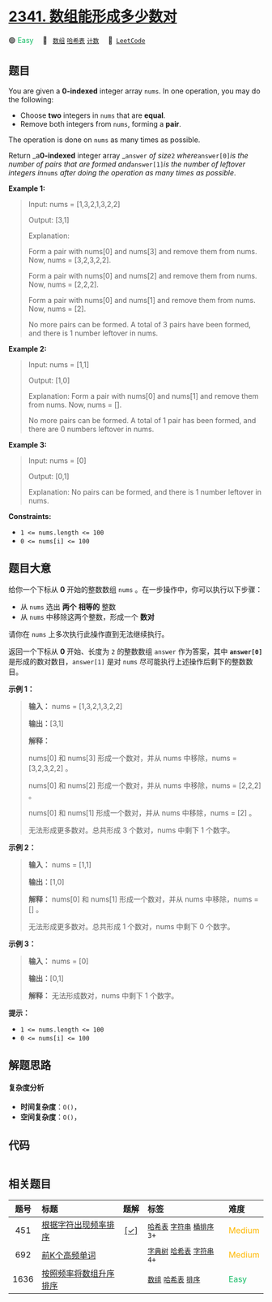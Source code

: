 # [2341. 数组能形成多少数对](https://leetcode.com/problems/maximum-number-of-pairs-in-array)

🟢 <font color=#15bd66>Easy</font>&emsp; 🔖&ensp; [`数组`](/outline/tag/array.md) [`哈希表`](/outline/tag/hash-table.md) [`计数`](/outline/tag/counting.md)&emsp; 🔗&ensp;[`LeetCode`](https://leetcode.com/problems/maximum-number-of-pairs-in-array)

## 题目

You are given a **0-indexed** integer array `nums`. In one operation, you may
do the following:

  * Choose **two** integers in `nums` that are **equal**.
  * Remove both integers from `nums`, forming a **pair**.

The operation is done on `nums` as many times as possible.

Return _a**0-indexed** integer array _`answer` _of size_`2`
_where_`answer[0]`_is the number of pairs that are formed and_`answer[1]`_is
the number of leftover integers in_`nums` _after doing the operation as many
times as possible_.



**Example 1:**

> Input: nums = [1,3,2,1,3,2,2]
> 
> Output: [3,1]
> 
> Explanation:
> 
> Form a pair with nums[0] and nums[3] and remove them from nums. Now, nums = [3,2,3,2,2].
> 
> Form a pair with nums[0] and nums[2] and remove them from nums. Now, nums = [2,2,2].
> 
> Form a pair with nums[0] and nums[1] and remove them from nums. Now, nums = [2].
> 
> No more pairs can be formed. A total of 3 pairs have been formed, and there is 1 number leftover in nums.

**Example 2:**

> Input: nums = [1,1]
> 
> Output: [1,0]
> 
> Explanation: Form a pair with nums[0] and nums[1] and remove them from nums. Now, nums = [].
> 
> No more pairs can be formed. A total of 1 pair has been formed, and there are 0 numbers leftover in nums.

**Example 3:**

> Input: nums = [0]
> 
> Output: [0,1]
> 
> Explanation: No pairs can be formed, and there is 1 number leftover in nums.

**Constraints:**

  * `1 <= nums.length <= 100`
  * `0 <= nums[i] <= 100`


## 题目大意

给你一个下标从 **0** 开始的整数数组 `nums` 。在一步操作中，你可以执行以下步骤：

  * 从 `nums` 选出 **两个** **相等的** 整数
  * 从 `nums` 中移除这两个整数，形成一个 **数对**

请你在 `nums` 上多次执行此操作直到无法继续执行。

返回一个下标从 **0** 开始、长度为 `2` 的整数数组 `answer` 作为答案，其中 __`answer[0]`__
是形成的数对数目，`answer[1]` 是对 `nums` 尽可能执行上述操作后剩下的整数数目。



**示例 1：**

> 
> 
> 
> 
> 
> **输入：** nums = [1,3,2,1,3,2,2]
> 
> **输出：**[3,1]
> 
> **解释：**
> 
> nums[0] 和 nums[3] 形成一个数对，并从 nums 中移除，nums = [3,2,3,2,2] 。
> 
> nums[0] 和 nums[2] 形成一个数对，并从 nums 中移除，nums = [2,2,2] 。
> 
> nums[0] 和 nums[1] 形成一个数对，并从 nums 中移除，nums = [2] 。
> 
> 无法形成更多数对。总共形成 3 个数对，nums 中剩下 1 个数字。

**示例 2：**

> 
> 
> 
> 
> 
> **输入：** nums = [1,1]
> 
> **输出：**[1,0]
> 
> **解释：** nums[0] 和 nums[1] 形成一个数对，并从 nums 中移除，nums = [] 。
> 
> 无法形成更多数对。总共形成 1 个数对，nums 中剩下 0 个数字。

**示例 3：**

> 
> 
> 
> 
> 
> **输入：** nums = [0]
> 
> **输出：**[0,1]
> 
> **解释：** 无法形成数对，nums 中剩下 1 个数字。
> 
> 



**提示：**

  * `1 <= nums.length <= 100`
  * `0 <= nums[i] <= 100`


## 解题思路

#### 复杂度分析

- **时间复杂度**：`O()`，
- **空间复杂度**：`O()`，

## 代码

```javascript

```

## 相关题目

<!-- prettier-ignore -->
| 题号 | 标题 | 题解 | 标签 | 难度 |
| :------: | :------ | :------: | :------ | :------ |
| 451 | [根据字符出现频率排序](https://leetcode.com/problems/sort-characters-by-frequency) | [[✓]](/problem/0451) |  [`哈希表`](/outline/tag/hash-table.md) [`字符串`](/outline/tag/string.md) [`桶排序`](/outline/tag/bucket-sort.md) `3+` | <font color=#ffb800>Medium</font> |
| 692 | [前K个高频单词](https://leetcode.com/problems/top-k-frequent-words) |  |  [`字典树`](/outline/tag/trie.md) [`哈希表`](/outline/tag/hash-table.md) [`字符串`](/outline/tag/string.md) `4+` | <font color=#ffb800>Medium</font> |
| 1636 | [按照频率将数组升序排序](https://leetcode.com/problems/sort-array-by-increasing-frequency) |  |  [`数组`](/outline/tag/array.md) [`哈希表`](/outline/tag/hash-table.md) [`排序`](/outline/tag/sorting.md) | <font color=#15bd66>Easy</font> |

<style>
.blue {
    background-color: #096dd9;
    padding: 0.25rem 0.5rem;
    margin: 0;
    font-size: 0.85em;
    border-radius: 3px;
    color: white;
    font-weight: 500;
}
table th:first-of-type { width: 10%; }
table th:nth-of-type(2) { width: 35%; }
table th:nth-of-type(3) { width: 10%; }
table th:nth-of-type(4) { width: 35%; }
table th:nth-of-type(5) { width: 10%; }
</style>
